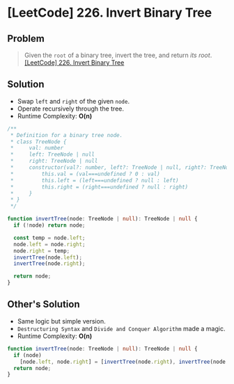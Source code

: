 # [LeetCode] 226. Invert Binary Tree

## Problem

> Given the `root` of a binary tree, invert the tree, and return _its root_.
> [[LeetCode] 226. Invert Binary Tree](https://leetcode.com/problems/invert-binary-tree/?envType=study-plan&id=data-structure-i)

## Solution

- Swap `left` and `right` of the given `node`.
- Operate recursively through the tree.
- Runtime Complexity: **O(n)**

```typescript
/**
 * Definition for a binary tree node.
 * class TreeNode {
 *     val: number
 *     left: TreeNode | null
 *     right: TreeNode | null
 *     constructor(val?: number, left?: TreeNode | null, right?: TreeNode | null) {
 *         this.val = (val===undefined ? 0 : val)
 *         this.left = (left===undefined ? null : left)
 *         this.right = (right===undefined ? null : right)
 *     }
 * }
 */

function invertTree(node: TreeNode | null): TreeNode | null {
  if (!node) return node;

  const temp = node.left;
  node.left = node.right;
  node.right = temp;
  invertTree(node.left);
  invertTree(node.right);

  return node;
}
```

## Other's Solution

- Same logic but simple version.
- `Destructuring Syntax` and `Divide and Conquer Algorithm` made a magic.
- Runtime Complexity: **O(n)**

```typescript
function invertTree(node: TreeNode | null): TreeNode | null {
  if (node)
    [node.left, node.right] = [invertTree(node.right), invertTree(node.left)];
  return node;
}
```
